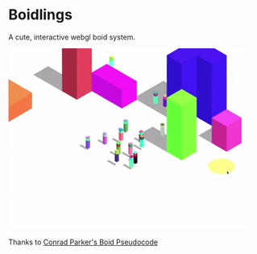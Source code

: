 # Boidlings
A cute, interactive webgl boid system.

![alt text](https://github.com/wagybwoi/Boidlings/blob/master/boids.gif "THESE BOIDS AIN'T LOYAL")

Thanks to [Conrad Parker's Boid Pseudocode](http://www.kfish.org/boids/pseudocode.html)
